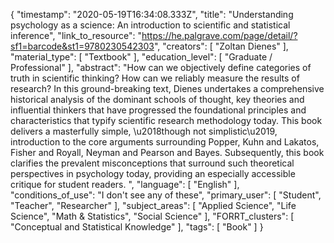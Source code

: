 {
    "timestamp": "2020-05-19T16:34:08.333Z",
    "title": "Understanding psychology as a science: An introduction to scientific and statistical inference",
    "link_to_resource": "https://he.palgrave.com/page/detail/?sf1=barcode&st1=9780230542303",
    "creators": [
        "Zoltan Dienes"
    ],
    "material_type": [
        "Textbook"
    ],
    "education_level": [
        "Graduate / Professional"
    ],
    "abstract": "How can we objectively define categories of truth in scientific thinking? How can we reliably measure the results of research? In this ground-breaking text, Dienes undertakes a comprehensive historical analysis of the dominant schools of thought, key theories and influential thinkers that have progressed the foundational principles and characteristics that typify scientific research methodology today. This book delivers a masterfully simple, \u2018though not simplistic\u2019, introduction to the core arguments surrounding Popper, Kuhn and Lakatos, Fisher and Royall, Neyman and Pearson and Bayes. Subsequently, this book clarifies the prevalent misconceptions that surround such theoretical perspectives in psychology today, providing an especially accessible critique for student readers. ",
    "language": [
        "English"
    ],
    "conditions_of_use": "I don't see any of these",
    "primary_user": [
        "Student",
        "Teacher",
        "Researcher"
    ],
    "subject_areas": [
        "Applied Science",
        "Life Science",
        "Math & Statistics",
        "Social Science"
    ],
    "FORRT_clusters": [
        "Conceptual and Statistical Knowledge"
    ],
    "tags": [
        "Book"
    ]
}